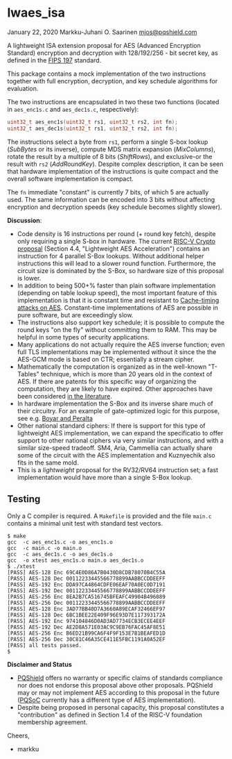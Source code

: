 # lwaes_isa

January 22, 2020  Markku-Juhani O. Saarinen <mjos@pqshield.com>

A lightweight ISA extension proposal for AES (Advanced Encryption Standard)
encryption and decryption with 128/192/256 - bit secret key, as defined in
the [FIPS 197](https://doi.org/10.6028/NIST.FIPS.197) standard.

This package contains a mock implementation of the two instructions together
with full encryption, decryption, and key schedule algorithms for evaluation.

The two instructions are encapsulated in two these two functions
(located in `aes_enc1s.c` and `aes_dec1s.c`, respectively):
```C
uint32_t aes_enc1s(uint32_t rs1, uint32_t rs2, int fn);
uint32_t aes_dec1s(uint32_t rs1, uint32_t rs2, int fn);
```

The instructions select a byte from `rs1`, perform a single S-box
lookup (*SubBytes* or its inverse), compute MDS matrix expansion
(*MixColumns*), rotate the result by a multiple of 8 bits (*ShiftRows*),
and exclusive-or the result with `rs2` (*AddRoundKey*). Despite complex
description, it can be seen that hardware implementation of the instructions
is quite compact and the overall software implementation is compact.

The `fn` immediate "constant" is currently 7 bits, of which 5 are actually
used. The same information can be encoded into 3 bits without affecting
encryption and decryption speeds (key schedule becomes slightly slower).

**Discussion**:
*   Code density is 16 instructions per round (+ round key fetch), despite
    only requiring a single S-box in hardware. The current
    [RISC-V Crypto proposal](https://github.com/scarv/riscv-crypto)
    (Section 4.4, "Lightweight AES Acceleration") contains an instruction for
    4 parallel S-Box lookups. Without additional helper instructions this
    will lead to a slower round function. Furthermore, the circuit size is
    dominated by the S-Box, so hardware size of this proposal is lower.
*   In addition to being 500+% faster than plain software implementation
    (depending on table lookup speed), the most important feature of this
    implementation is that it is constant time and resistant to
    [Cache-timing attacks on AES](http://cr.yp.to/antiforgery/cachetiming-20050414.pdf).
    Constant-time implementations of AES are possible in pure software, but
    are exceedingly slow.
*   The instructions also support key schedule; it is possible to compute
    the round keys "on the fly" without committing them to RAM. This may be
    helpful in some types of security applications.
*   Many applications do not actually require the AES inverse function;
    even full TLS implementations may be implemented without it since the
    the AES-GCM mode is based on CTR; essentially a stream cipher.
*   Mathematically the computation is organized as in the well-known
    "T-Tables" technique, which is more than 20 years old in the context of
    AES. If there are patents for this specific way of organizing the
    computation, they are likely to have expired.
    Other approaches have been considered
    [in the literature](https://iacr.org/archive/ches2006/22/22.pdf).
*   In hardware implementation the S-Box and its inverse share much
    of their circuitry. For an example of gate-optimized logic for this
    purpose, see e.g. [Boyar and Peralta](https://eprint.iacr.org/2011/332.pdf)
*   Other national standard ciphers: If there is support for this type of
    lightweight AES implementation, we can expand the specificatio to
    offer support to other national ciphers via very similar
    instructions, and with a similar size-speed tradeoff.
    SM4, Aria, Cammellia can actually share some of the circuit with the AES
    implementation and Kuznyechik also fits in the same mold.
*   This is a *lightweight* proposal for the RV32/RV64 instruction set; a fast
    implementation would have more than a single S-Box lookup.

## Testing

Only a C compiler is required. A `Makefile` is provided and the file `main.c`
contains a minimal unit test with standard test vectors.

```console
$ make
gcc  -c aes_enc1s.c -o aes_enc1s.o
gcc  -c main.c -o main.o
gcc  -c aes_dec1s.c -o aes_dec1s.o
gcc  -o xtest aes_enc1s.o main.o aes_dec1s.o
$ ./xtest
[PASS] AES-128 Enc 69C4E0D86A7B0430D8CDB78070B4C55A
[PASS] AES-128 Dec 00112233445566778899AABBCCDDEEFF
[PASS] AES-192 Enc DDA97CA4864CDFE06EAF70A0EC0D7191
[PASS] AES-192 Dec 00112233445566778899AABBCCDDEEFF
[PASS] AES-256 Enc 8EA2B7CA516745BFEAFC49904B496089
[PASS] AES-256 Dec 00112233445566778899AABBCCDDEEFF
[PASS] AES-128 Enc 3AD77BB40D7A3660A89ECAF32466EF97
[PASS] AES-128 Dec 6BC1BEE22E409F96E93D7E117393172A
[PASS] AES-192 Enc 974104846D0AD3AD7734ECB3ECEE4EEF
[PASS] AES-192 Dec AE2D8A571E03AC9C9EB76FAC45AF8E51
[PASS] AES-256 Enc B6ED21B99CA6F4F9F153E7B1BEAFED1D
[PASS] AES-256 Dec 30C81C46A35CE411E5FBC1191A0A52EF
[PASS] all tests passed.
$
```

**Disclaimer and Status**

*   [PQShield](https://pqshield.com) offers no warranty or specific claims of
    standards compliance nor does not endorse this proposal above other
    proposals. PQShield may or may not implement AES according to this
    proposal in the future ([PQSoC](https://pqsoc.com) currently has a
    different type of AES implementation).
*   Despite being proposed in personal capacity, this proposal
    constitutes a "contribution" as defined in Section 1.4 of the
    RISC-V foundation membership agreement.

Cheers,
- markku

